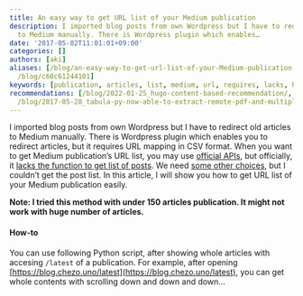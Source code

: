 ```yaml
---
title: An easy way to get URL list of your Medium publication
description: I imported blog posts from own Wordpress but I have to redirect old articles
  to Medium manually. There is Wordpress plugin which enables…
date: '2017-05-02T11:01:01+09:00'
categories: []
authors: [aki]
aliases: [/blog/an-easy-way-to-get-url-list-of-your-Medium-publication-c60c61244101,
  /blog/c60c61244101]
keywords: [publication, articles, list, medium, url, requires, lacks, huge, csv, couldn]
recommendations: [/blog/2022-01-25_hugo-content-based-recommendation/, /blog/2016-12-01_text-to-speech-based-on-deep-learning-for-web-site-using-amazon-polly-and-ruby-adc1923212cb/,
  /blog/2017-05-28_tabula-py-now-able-to-extract-remote-pdf-and-multiple-tables-at-once-6108e24ac07c/]
---
```


I imported blog posts from own Wordpress but I have to redirect old articles to Medium manually. There is Wordpress plugin which enables you to redirect articles, but it requires URL mapping in CSV format. When you want to get Medium publication’s URL list, you may use [official APIs](https://github.com/Medium/medium-api-docs), but officially, it [lacks the function to get list of posts](https://github.com/Medium/medium-api-docs/issues/30). We need [some other choices](https://github.com/enginebai/PyMedium), but I couldn’t get the post list. In this article, I will show you how to get URL list of your Medium publication easily.

**Note: I tried this method with under 150 articles publication. It might not work with huge number of articles.**

#### How-to

You can use following Python script, after showing whole articles with accesing `/latest` of a publication. For example, after opening [https://blog.chezo.uno/latest](https://blog.chezo.uno/latest), you can get whole contents with scrolling down and down and down…

